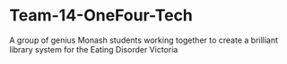 # Team-14-OneFour-Tech
A group of genius Monash students working together to create a brilliant library system for the Eating Disorder Victoria 
